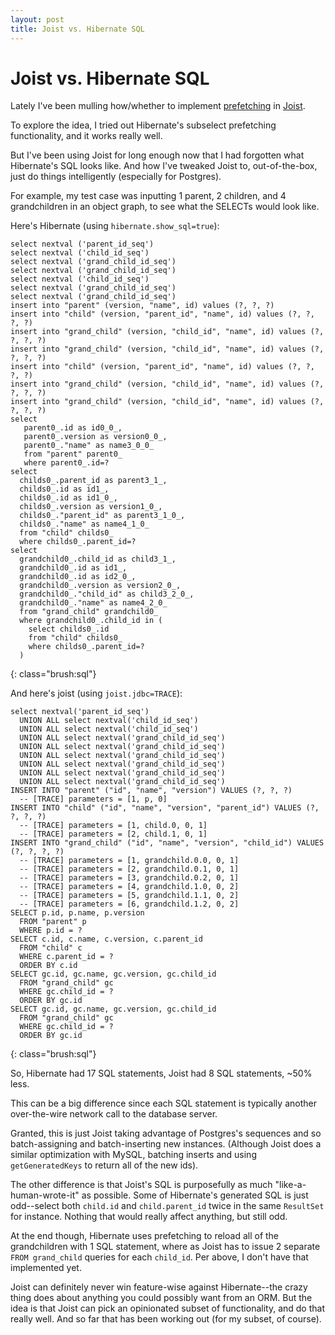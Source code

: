 ```yaml
---
layout: post
title: Joist vs. Hibernate SQL
---
```


Joist vs. Hibernate SQL
=======================

Lately I've been mulling how/whether to implement [prefetching](http://www.draconianoverlord.com/2010/07/16/orm-prefetching.html) in [Joist](http://joist.ws/orm.html).

To explore the idea, I tried out Hibernate's subselect prefetching functionality, and it works really well.

But I've been using Joist for long enough now that I had forgotten what Hibernate's SQL looks like. And how I've tweaked Joist to, out-of-the-box, just do things intelligently (especially for Postgres).

For example, my test case was inputting 1 parent, 2 children, and 4 grandchildren in an object graph, to see what the SELECTs would look like.

Here's Hibernate (using `hibernate.show_sql=true`):

    select nextval ('parent_id_seq')
    select nextval ('child_id_seq')
    select nextval ('grand_child_id_seq')
    select nextval ('grand_child_id_seq')
    select nextval ('child_id_seq')
    select nextval ('grand_child_id_seq')
    select nextval ('grand_child_id_seq')
    insert into "parent" (version, "name", id) values (?, ?, ?)
    insert into "child" (version, "parent_id", "name", id) values (?, ?, ?, ?)
    insert into "grand_child" (version, "child_id", "name", id) values (?, ?, ?, ?)
    insert into "grand_child" (version, "child_id", "name", id) values (?, ?, ?, ?)
    insert into "child" (version, "parent_id", "name", id) values (?, ?, ?, ?)
    insert into "grand_child" (version, "child_id", "name", id) values (?, ?, ?, ?)
    insert into "grand_child" (version, "child_id", "name", id) values (?, ?, ?, ?)
    select
       parent0_.id as id0_0_,
       parent0_.version as version0_0_,
       parent0_."name" as name3_0_0_
       from "parent" parent0_
       where parent0_.id=?
    select
      childs0_.parent_id as parent3_1_,
      childs0_.id as id1_,
      childs0_.id as id1_0_,
      childs0_.version as version1_0_,
      childs0_."parent_id" as parent3_1_0_,
      childs0_."name" as name4_1_0_
      from "child" childs0_
      where childs0_.parent_id=?
    select
      grandchild0_.child_id as child3_1_,
      grandchild0_.id as id1_,
      grandchild0_.id as id2_0_,
      grandchild0_.version as version2_0_,
      grandchild0_."child_id" as child3_2_0_,
      grandchild0_."name" as name4_2_0_
      from "grand_child" grandchild0_
      where grandchild0_.child_id in (
        select childs0_.id
        from "child" childs0_
        where childs0_.parent_id=?
      )
{: class="brush:sql"}

And here's joist (using `joist.jdbc=TRACE`):

    select nextval('parent_id_seq')
      UNION ALL select nextval('child_id_seq')
      UNION ALL select nextval('child_id_seq')
      UNION ALL select nextval('grand_child_id_seq')
      UNION ALL select nextval('grand_child_id_seq')
      UNION ALL select nextval('grand_child_id_seq')
      UNION ALL select nextval('grand_child_id_seq')
      UNION ALL select nextval('grand_child_id_seq')
      UNION ALL select nextval('grand_child_id_seq')
    INSERT INTO "parent" ("id", "name", "version") VALUES (?, ?, ?)
      -- [TRACE] parameters = [1, p, 0]
    INSERT INTO "child" ("id", "name", "version", "parent_id") VALUES (?, ?, ?, ?)
      -- [TRACE] parameters = [1, child.0, 0, 1]
      -- [TRACE] parameters = [2, child.1, 0, 1]
    INSERT INTO "grand_child" ("id", "name", "version", "child_id") VALUES (?, ?, ?, ?)
      -- [TRACE] parameters = [1, grandchild.0.0, 0, 1]
      -- [TRACE] parameters = [2, grandchild.0.1, 0, 1]
      -- [TRACE] parameters = [3, grandchild.0.2, 0, 1]
      -- [TRACE] parameters = [4, grandchild.1.0, 0, 2]
      -- [TRACE] parameters = [5, grandchild.1.1, 0, 2]
      -- [TRACE] parameters = [6, grandchild.1.2, 0, 2]
    SELECT p.id, p.name, p.version
      FROM "parent" p
      WHERE p.id = ?
    SELECT c.id, c.name, c.version, c.parent_id
      FROM "child" c
      WHERE c.parent_id = ?
      ORDER BY c.id
    SELECT gc.id, gc.name, gc.version, gc.child_id
      FROM "grand_child" gc
      WHERE gc.child_id = ?
      ORDER BY gc.id
    SELECT gc.id, gc.name, gc.version, gc.child_id
      FROM "grand_child" gc
      WHERE gc.child_id = ?
      ORDER BY gc.id
{: class="brush:sql"}

So, Hibernate had 17 SQL statements, Joist had 8 SQL statements, ~50% less.

This can be a big difference since each SQL statement is typically another over-the-wire network call to the database server.

Granted, this is just Joist taking advantage of Postgres's sequences and so batch-assigning and batch-inserting new instances. (Although Joist does a similar optimization with MySQL, batching inserts and using `getGeneratedKeys` to return all of the new ids).

The other difference is that Joist's SQL is purposefully as much "like-a-human-wrote-it" as possible. Some of Hibernate's generated SQL is just odd--select both `child.id` and `child.parent_id` twice in the same `ResultSet` for instance. Nothing that would really affect anything, but still odd.

At the end though, Hibernate uses prefetching to reload all of the grandchildren with 1 SQL statement, where as Joist has to issue 2 separate `FROM grand_child` queries for each `child_id`. Per above, I don't have that implemented yet.

Joist can definitely never win feature-wise against Hibernate--the crazy thing does about anything you could possibly want from an ORM. But the idea is that Joist can pick an opinionated subset of functionality, and do that really well. And so far that has been working out (for my subset, of course).

